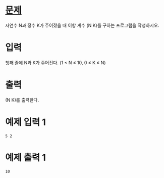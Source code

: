 # <a href="https://www.acmicpc.net/problem/11050" title="문제" target="_blank">문제</a>

자연수 N과 정수 K가 주어졌을 때 이항 계수 (N K)를 구하는 프로그램을 작성하시오.

# 입력

첫째 줄에 N과 K가 주어진다. (1 ≤ N ≤ 10, 0 ≤ K ≤ N)

# 출력

(N K)를 출력한다.

# 예제 입력 1
```
5 2
```

# 예제 출력 1
```
10
```